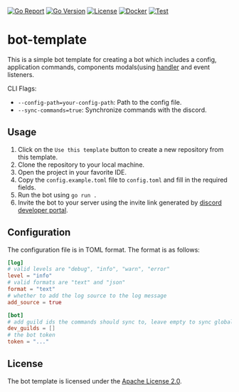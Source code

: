 [![Go Report][0]][1]
[![Go Version][2]][3]
[![License][4]][5]
[![Docker][6]][7]
[![Test][8]][9]

# bot-template

This is a simple bot template for creating a bot which includes a config, application commands, components modals(using [handler](https://github.com/disgoorg/disgo/tree/master/handler) and event listeners.

CLI Flags:
- `--config-path=your-config-path`: Path to the config file.
- `--sync-commands=true`: Synchronize commands with the discord.

## Usage

1. Click on the `Use this template` button to create a new repository from this template.
2. Clone the repository to your local machine.
3. Open the project in your favorite IDE.
4. Copy the `config.example.toml` file to `config.toml` and fill in the required fields.
5. Run the bot using `go run .`
6. Invite the bot to your server using the invite link generated by [discord developer portal][10].

## Configuration

The configuration file is in TOML format. The format is as follows:

```toml
[log]
# valid levels are "debug", "info", "warn", "error"
level = "info"
# valid formats are "text" and "json"
format = "text"
# whether to add the log source to the log message
add_source = true

[bot]
# add guild ids the commands should sync to, leave empty to sync globally
dev_guilds = []
# the bot token
token = "..."
```

## License

The bot template is licensed under the [Apache License 2.0][5].


[0]: https://goreportcard.com/badge/github.com/kapparina/ticketsplease
[1]: https://goreportcard.com/report/github.com/kapparina/ticketsplease

[2]: https://img.shields.io/github/go-mod/go-version/kapparina/ticketsplease
[3]: https://golang.org/doc/devel/release.html

[4]: https://img.shields.io/github/license/kapparina/ticketsplease
[5]: LICENSE

[6]: https://github.com/kapparina/ticketsplease/actions/workflows/docker.yml/badge.svg
[7]: https://github.com/kapparina/ticketsplease/actions/workflows/docker.yml

[8]: https://github.com/kapparina/ticketsplease/actions/workflows/test.yml/badge.svg
[9]: https://github.com/kapparina/ticketsplease/actions/workflows/test.yml

[10]: https://discord.com/developers/applications
